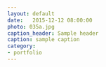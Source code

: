 ```yaml
---
layout: default
date:   2015-12-12 08:00:00
photo: 035a.jpg
caption_header: Sample header
caption: sample caption
category:
- portfolio
---
```

